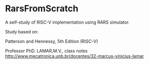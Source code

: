 # RarsFromScratch
A self-study of RISC-V implementation using RARS simulator.

Study based on:

Patterson and Hennessy,     5th Edition (RISC-V)

Professor PhD. LAMAR,M.V.,  class notes <http://www.mecatronica.unb.br/docentes/32-marcus-vinicius-lamar>

